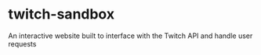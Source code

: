 # twitch-sandbox
An interactive website built to interface with the Twitch API and handle user requests
